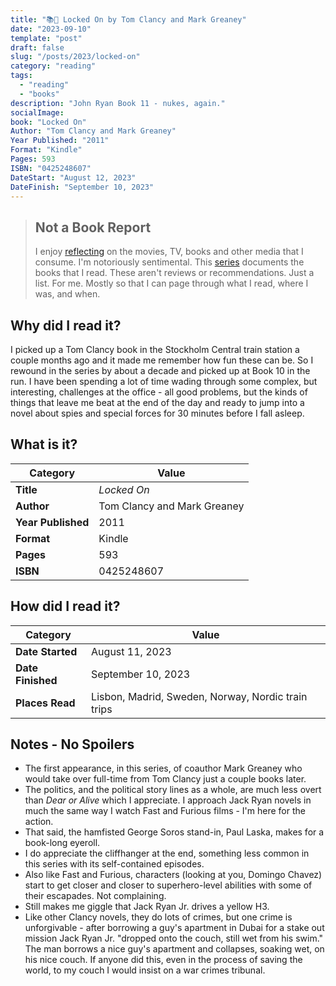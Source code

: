 ```yaml
---
title: "📚🛬 Locked On by Tom Clancy and Mark Greaney"
date: "2023-09-10"
template: "post"
draft: false
slug: "/posts/2023/locked-on"
category: "reading"
tags:
  - "reading"
  - "books"
description: "John Ryan Book 11 - nukes, again."
socialImage:
book: "Locked On"
Author: "Tom Clancy and Mark Greaney"
Year Published: "2011"
Format: "Kindle"
Pages: 593
ISBN: "0425248607"
DateStart: "August 12, 2023"
DateFinish: "September 10, 2023"
---
```


> ## Not a Book Report
> I enjoy [reflecting](https://blog.samrhea.com/posts/2019/analyze-media-habits) on the movies, TV, books and other media that I consume. I'm notoriously sentimental. This [series](https://blog.samrhea.com/category/reading) documents the books that I read. These aren't reviews or recommendations. Just a list. For me. Mostly so that I can page through what I read, where I was, and when.

## Why did I read it?
I picked up a Tom Clancy book in the Stockholm Central train station a couple months ago and it made me remember how fun these can be. So I rewound in the series by about a decade and picked up at Book 10 in the run. I have been spending a lot of time wading through some complex, but interesting, challenges at the office - all good problems, but the kinds of things that leave me beat at the end of the day and ready to jump into a novel about spies and special forces for 30 minutes before I fall asleep.

## What is it?
|Category|Value|
|---|---|
|**Title**|*Locked On*|
|**Author**|Tom Clancy and Mark Greaney|
|**Year Published**|2011|
|**Format**|Kindle|
|**Pages**|593|
|**ISBN**|0425248607|

## How did I read it?
|Category|Value|
|---|---|
|**Date Started**|August 11, 2023|
|**Date Finished**|September 10, 2023|
|**Places Read**|Lisbon, Madrid, Sweden, Norway, Nordic train trips|

## Notes - No Spoilers
* The first appearance, in this series, of coauthor Mark Greaney who would take over full-time from Tom Clancy just a couple books later.
* The politics, and the political story lines as a whole, are much less overt than *Dear or Alive* which I appreciate. I approach Jack Ryan novels in much the same way I watch Fast and Furious films - I'm here for the action.
* That said, the hamfisted George Soros stand-in, Paul Laska, makes for a book-long eyeroll.
* I do appreciate the cliffhanger at the end, something less common in this series with its self-contained episodes.
* Also like Fast and Furious, characters (looking at you, Domingo Chavez) start to get closer and closer to superhero-level abilities with some of their escapades. Not complaining.
* Still makes me giggle that Jack Ryan Jr. drives a yellow H3.
* Like other Clancy novels, they do lots of crimes, but one crime is unforgivable - after borrowing a guy's apartment in Dubai for a stake out mission Jack Ryan Jr. "dropped onto the couch, still wet from his swim." The man borrows a nice guy's apartment and collapses, soaking wet, on his nice couch. If anyone did this, even in the process of saving the world, to my couch I would insist on a war crimes tribunal.
